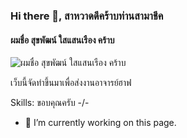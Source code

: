 ### Hi there 👋, สาหวาดดีคร้าบท่านสามาชีค
#### ผมชื่อ สุขพัฒน์ ใสแสนเรือง คร้าบ
![ผมชื่อ สุขพัฒน์ ใสแสนเรือง คร้าบ](https://cdn.discordapp.com/attachments/1028939585021018163/1186353607474421853/66467099_2436015769790780_29822792614543360_n.jpg?ex=6592f0e5&is=65807be5&hm=fa7e2029aca276505b8359d02a0ff92776534ba2793500283a90f7c723582162&)

เว็บนี้จัดทำขึ้นมาเพื่อส่งงานอาจารย์ฮาฟ

Skills: ขอบคุณครับ -/\-

- 🔭 I’m currently working on this page. 


